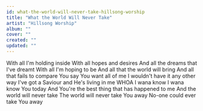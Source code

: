 ```yaml
---
id: what-the-world-will-never-take-hillsong-worship
title: "What the World Will Never Take"
artist: "Hillsong Worship"
album: ""
cover: ""
created: ""
updated: ""
---
```


With all I'm holding inside
With all hopes and desires
And all the dreams that I've dreamt
With all I'm hoping to be
And all that the world will bring
And all that fails to compare
You say You want all of me
I wouldn't have it any other way
I've got a Saviour and He's living in me
WHOA
I wana know
I wana know You today
And You're the best thing that has happened to me
And the world will never take
The world will never take You away
No-one could ever take You away